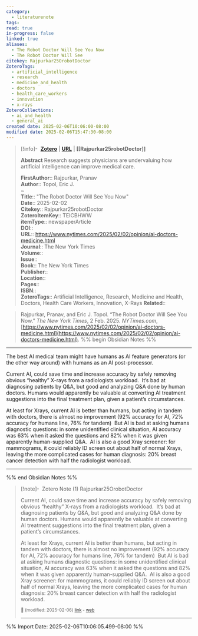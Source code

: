 ```yaml
---
category:
  - literaturenote
tags: 
read: true
in-progress: false
linked: true
aliases:
  - The Robot Doctor Will See You Now
  - The Robot Doctor Will See
citekey: Rajpurkar25OrobotDoctor
ZoteroTags:
  - artificial_intelligence
  - research
  - medicine_and_health
  - doctors
  - health_care_workers
  - innovation
  - x-rays
ZoteroCollections:
  - ai_and_health
  - general_ai
created date: 2025-02-06T10:06:00-08:00
modified date: 2025-02-06T15:47:30-08:00
---
```


> [!info]- &nbsp;[**Zotero**](zotero://select/library/items/TEICBHWW)   | [**URL**](https://www.nytimes.com/2025/02/02/opinion/ai-doctors-medicine.html) | **[[Rajpurkar25robotDoctor]]**
>
> 
> **Abstract**
> Research suggests physicians are undervaluing how artificial intelligence can improve medical care.
> 
> 
> **FirstAuthor**:: Rajpurkar, Pranav  
> **Author**:: Topol, Eric J.  
~    
> **Title**:: "The Robot Doctor Will See You Now"  
> **Date**:: 2025-02-02  
> **Citekey**:: Rajpurkar25robotDoctor  
> **ZoteroItemKey**:: TEICBHWW  
> **itemType**:: newspaperArticle  
> **DOI**::   
> **URL**:: https://www.nytimes.com/2025/02/02/opinion/ai-doctors-medicine.html  
> **Journal**:: The New York Times  
> **Volume**::   
> **Issue**::   
> **Book**:: The New York Times  
> **Publisher**::   
> **Location**::    
> **Pages**::   
> **ISBN**::   
> **ZoteroTags**:: Artificial Intelligence, Research, Medicine and Health, Doctors, Health Care Workers, Innovation, X-Rays
> **Related**:: 

> Rajpurkar, Pranav, and Eric J. Topol. “The Robot Doctor Will See You Now.” _The New York Times_, 2 Feb. 2025. _NYTimes.com_, [https://www.nytimes.com/2025/02/02/opinion/ai-doctors-medicine.html](https://www.nytimes.com/2025/02/02/opinion/ai-doctors-medicine.html).
%% begin Obsidian Notes %%
___

The best AI medical team might have humans as AI feature generators (or the other way around) with humans as an AI post-processor.

Current AI, could save time and increase accuracy by safely removing obvious “healthy” X-rays from a radiologists workload.  It’s bad at diagnosing patients by Q&A, but good and analyzing Q&A done by human doctors. Humans would apparently be valuable at converting AI treatment suggestions into the final treatment plan, given a patient’s circumstances.

At least for Xrays, current AI is better than humans, but acting in tandem with doctors, there is almost no improvement (92% accuracy for AI, 72% accuracy for humans line, 76% for tandem)  But AI is bad at asking humans diagnostic questions: in some unidentified clinical situation, AI accuracy was 63% when it asked the questions and 82% when it was given apparently human-supplied Q&A.  AI is also a good Xray screener: for mammograms, it could reliably ID screen out about half of normal Xrays, leaving the more complicated cases for human diagnosis: 20% breast cancer detection with half the radiologist workload.
___
%% end Obsidian Notes %%

> [!note]- &nbsp;Zotero Note (1)
> Rajpurkar25OrobotDoctor
> 
> Current AI, could save time and increase accuracy by safely removing obvious “healthy” X-rays from a radiologists workload.  It’s bad at diagnosing patients by Q&A, but good and analyzing Q&A done by human doctors. Humans would apparently be valuable at converting AI treatment suggestions into the final treatment plan, given a patient’s circumstances.
> 
> At least for Xrays, current AI is better than humans, but acting in tandem with doctors, there is almost no improvement (92% accuracy for AI, 72% accuracy for humans line, 76% for tandem)  But AI is bad at asking humans diagnostic questions: in some unidentified clinical situation, AI accuracy was 63% when it asked the questions and 82% when it was given apparently human-supplied Q&A.  AI is also a good Xray screener: for mammograms, it could reliably ID screen out about half of normal Xrays, leaving the more complicated cases for human diagnosis: 20% breast cancer detection with half the radiologist workload.
> 
> <small>📝️ (modified: 2025-02-06) [link](zotero://select/library/items/WFGQJWE8) - [web](http://zotero.org/users/60638/items/WFGQJWE8)</small>
>  
> ---



%% Import Date: 2025-02-06T10:06:05.499-08:00 %%
